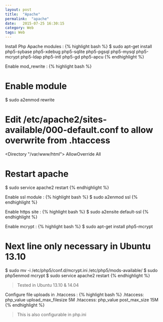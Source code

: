 ```yaml
---
layout: post
title:  "Apache"
permalink:  "apache"
date:   2015-07-25 16:30:15
category: Web
tags: Web
---
```

Install Php Apache modules
: {% highlight bash %}
$ sudo apt-get install php5-sybase php5-xdebug php5-sqlite php5-pgsql php5-mysql php5-mcrypt php5-ldap php5-intl php5-gd php5-apcu
{% endhighlight %}

    
Enable mod_rewrite 
: {% highlight bash %}
# Enable module
$ sudo a2enmod rewrite
# Edit /etc/apache2/sites-available/000-default.conf to allow overwrite from .htaccess
<Directory "/var/www/html">
        AllowOverride All
</Directory>
# Restart apache
$ sudo service apache2 restart
{% endhighlight %}

Enable ssl module
: {% highlight bash %}
$ sudo a2enmod ssl
{% endhighlight %}
    
Enable https site
: {% highlight bash %}
$ sudo a2ensite default-ssl
{% endhighlight %}

Enable mcrypt 
: {% highlight bash %}
$ sudo apt-get install php5-mcrypt
# Next line only necessary in Ubuntu 13.10
$ sudo mv -i /etc/php5/conf.d/mcrypt.ini /etc/php5/mods-available/
$ sudo php5enmod mcrypt
$ sudo service apache2 restart
{% endhighlight %}

> Tested in Ubuntu 13.10 & 14.04

Configure file uploads in .htaccess
: {% highlight bash %}
.htaccess: php_value  upload_max_filesize  5M
.htaccess: php_value  post_max_size  15M
{% endhighlight %}
    
> This is also configurable in php.ini
